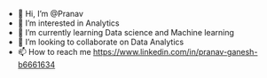 - 👋 Hi, I’m @Pranav
- 👀 I’m interested in Analytics
- 🌱 I’m currently learning Data science and Machine learning 
- 💞️ I’m looking to collaborate on Data Analytics
- 📫 How to reach me https://www.linkedin.com/in/pranav-ganesh-b6661634

<!---
Pranavg15/Pranavg15 is a ✨ special ✨ repository because its `README.md` (this file) appears on your GitHub profile.
You can click the Preview link to take a look at your changes.
--->
